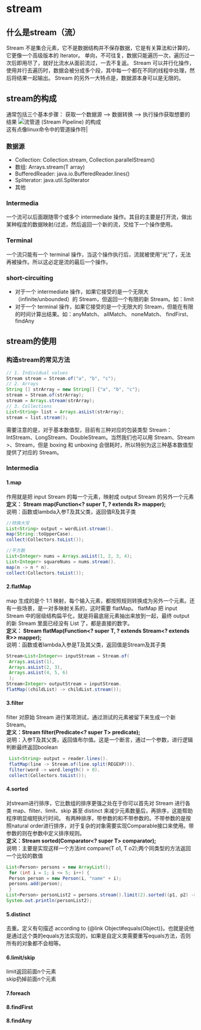 # stream

## 什么是stream（流）
Stream 不是集合元素，它不是数据结构并不保存数据，它是有关算法和计算的，它更像一个高级版本的 Iterator。
单向，不可往复，数据只能遍历一次，遍历过一次后即用尽了，就好比流水从面前流过，一去不复返。
Stream 可以并行化操作，使用并行去遍历时，数据会被分成多个段，其中每一个都在不同的线程中处理，然后将结果一起输出。
Stream 的另外一大特点是，数据源本身可以是无限的。

## stream的构成
通常包括三个基本步骤：
获取一个数据源 --> 数据转换 --> 执行操作获取想要的结果
![流管道 (Stream Pipeline) 的构成](https://www.ibm.com/developerworks/cn/java/j-lo-java8streamapi/img001.png)  
这有点像linux命令中的管道操作符|
### 数据源
* Collection: Collection.stream, Collection.parallelStream()
* 数组: Arrays.stream(T array)
* BufferedReader: java.io.BufferedReader.lines()
* Spliterator: java.util.Spliterator
* 其他
### Intermedia
一个流可以后面跟随零个或多个 intermediate 操作。其目的主要是打开流，做出某种程度的数据映射/过滤，然后返回一个新的流，交给下一个操作使用。
### Terminal
一个流只能有一个 terminal 操作，当这个操作执行后，流就被使用“光”了，无法再被操作。所以这必定是流的最后一个操作。
### short-circuiting
* 对于一个 intermediate 操作，如果它接受的是一个无限大（infinite/unbounded）的 Stream，但返回一个有限的新 Stream。如：limit
* 对于一个 terminal 操作，如果它接受的是一个无限大的 Stream，但能在有限的时间计算出结果。如：anyMatch、 allMatch、 noneMatch、 findFirst、 findAny

## stream的使用
### 构造stream的常见方法
```java
// 1. Individual values
Stream stream = Stream.of("a", "b", "c");
// 2. Arrays
String [] strArray = new String[] {"a", "b", "c"};
stream = Stream.of(strArray);
stream = Arrays.stream(strArray);
// 3. Collections
List<String> list = Arrays.asList(strArray);
stream = list.stream();
```  
需要注意的是，对于基本数值型，目前有三种对应的包装类型 Stream：  
IntStream、LongStream、DoubleStream。当然我们也可以用 Stream<Integer>、Stream<Long> >、Stream<Double>，但是 boxing 和 unboxing 会很耗时，所以特别为这三种基本数值型提供了对应的 Stream。  

### Intermedia
#### 1.map
作用就是把 input Stream 的每一个元素，映射成 output Stream 的另外一个元素  
**定义：<R> Stream<R> map(Function<? super T, ? extends R> mapper);**  
说明：函数或lambda入参T及其父类，返回值R及其子类
```java
//转换大写
List<String> output = wordList.stream().
map(String::toUpperCase).
collect(Collectors.toList());

//平方数
List<Integer> nums = Arrays.asList(1, 2, 3, 4);
List<Integer> squareNums = nums.stream().
map(n -> n * n).
collect(Collectors.toList());
```

#### 2.flatMap
map 生成的是个 1:1 映射，每个输入元素，都按照规则转换成为另外一个元素。还有一些场景，是一对多映射关系的，这时需要 flatMap。
flatMap 把 input Stream 中的层级结构扁平化，就是将最底层元素抽出来放到一起，最终 output 的新 Stream 里面已经没有 List 了，都是直接的数字。  
**定义：<R> Stream<R> flatMap(Function<? super T, ? extends Stream<? extends R>> mapper);**  
说明：函数或者lambda入参是T及其父类，返回值是Stream及其子类
```java
Stream<List<Integer>> inputStream = Stream.of(
 Arrays.asList(1),
 Arrays.asList(2, 3),
 Arrays.asList(4, 5, 6)
 );
Stream<Integer> outputStream = inputStream.
flatMap((childList) -> childList.stream());
```

#### 3.filter
filter 对原始 Stream 进行某项测试，通过测试的元素被留下来生成一个新 Stream。  
**定义：Stream<T> filter(Predicate<? super T> predicate);**   
说明：入参T及其父类，返回值布尔值。这是一个断言，通过一个参数，进行逻辑判断最终返回boolean
```java
 List<String> output = reader.lines().
 flatMap(line -> Stream.of(line.split(REGEXP))).
 filter(word -> word.length() > 0).
 collect(Collectors.toList()); 
```
 
#### 4.sorted
对stream进行排序，它比数组的排序更强之处在于你可以首先对 Stream 进行各类 map、filter、limit、skip 甚至 distinct 来减少元素数量后，再排序，这能帮助程序明显缩短执行时间。
有两种排序，带参数的和不带参数的。不带参数的是按照natural order进行排序，对于复杂的对象需要实现Comparable接口来使用。带参数的则在参数中定义排序规则。  
**定义：Stream<T> sorted(Comparator<? super T> comparator);**  
说明：主要是实现这样一个方法int compare(T o1, T o2);两个同类型的方法返回一个比较的数值
```java
List<Person> persons = new ArrayList();
 for (int i = 1; i <= 5; i++) {
 Person person = new Person(i, "name" + i);
 persons.add(person);
 }
List<Person> personList2 = persons.stream().limit(2).sorted((p1, p2) -> p1.getName().compareTo(p2.getName())).collect(Collectors.toList());
System.out.println(personList2);
```

#### 5.distinct
去重。定义有句描述 according to {@link Object#equals(Object)}。也就是说他是通过这个类的equals方法实现的，如果是自定义类需要重写equals方法，否则所有的对象都不会相等。


#### 6.limit/skip
limit返回前面n个元素  
skip扔掉前面n个元素


#### 7.foreach

#### 8.findFirst

#### 8.findAny



